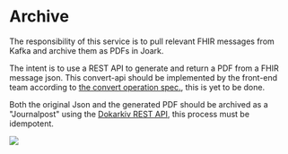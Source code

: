 # Archive
The responsibility of this service is to pull relevant FHIR messages from Kafka and archive them as PDFs in Joark.

The intent is to use a REST API to generate and return a PDF from a FHIR message json. This convert-api should be implemented by the front-end team according to [the convert operation spec.](http://hl7.org/fhir/resource-operation-convert.html), this is yet to be done.

Both the original Json and the generated PDF should be archived as a "Journalpost" using the [Dokarkiv REST API](https://confluence.adeo.no/display/BOA/opprettJournalpost), this process must be idempotent.

[![](https://mermaid.ink/img/eyJjb2RlIjoic2VxdWVuY2VEaWFncmFtXG4gICAgcGFydGljaXBhbnQgQSBhcyBBcmNoaXZlXG4gICAgcGFydGljaXBhbnQgQyBhcyBDb252ZXJ0ZXJcbiAgICBwYXJ0aWNpcGFudCBEIGFzIERva2Fya2l2XG4gICAgcGFydGljaXBhbnQgSyBhcyBLYWZrYVxuICAgIGxvb3BcbiAgICBBLT4-SzogR2V0IEZISVIgTWVzc2FnZVxuICAgIGFjdGl2YXRlIEFcbiAgICBLLT4-QTogRkhJUiBNZXNzYWdlIHtqc29ufVxuICAgIEEtPj5DOiBDb252ZXJ0IHRvIFBERiB7anNvbn1cbiAgICBhY3RpdmF0ZSBDXG4gICAgQy0-PkE6IE9LIHtwZGZ9XG4gICAgZGVhY3RpdmF0ZSBDXG4gICAgQS0-PkQ6IFBPU1Qgam91cm5hbHBvc3Qge3BkZiwganNvbn1cbiAgICBhY3RpdmF0ZSBEXG4gICAgRC0-PkE6IE9LXG4gICAgZGVhY3RpdmF0ZSBEXG4gICAgQS0-Pks6IFVwZGF0ZSBvZmZzZXRcbiAgICBkZWFjdGl2YXRlIEFcbiAgICBlbmQiLCJtZXJtYWlkIjp7InRoZW1lIjoiZGVmYXVsdCJ9LCJ1cGRhdGVFZGl0b3IiOmZhbHNlLCJhdXRvU3luYyI6dHJ1ZSwidXBkYXRlRGlhZ3JhbSI6ZmFsc2V9)](https://mermaid-js.github.io/mermaid-live-editor/edit/#eyJjb2RlIjoic2VxdWVuY2VEaWFncmFtXG4gICAgcGFydGljaXBhbnQgQSBhcyBBcmNoaXZlXG4gICAgcGFydGljaXBhbnQgQyBhcyBDb252ZXJ0ZXJcbiAgICBwYXJ0aWNpcGFudCBEIGFzIERva2Fya2l2XG4gICAgcGFydGljaXBhbnQgSyBhcyBLYWZrYVxuICAgIGxvb3BcbiAgICBBLT4-SzogR2V0IEZISVIgTWVzc2FnZVxuICAgIGFjdGl2YXRlIEFcbiAgICBLLT4-QTogRkhJUiBNZXNzYWdlIHtqc29ufVxuICAgIEEtPj5DOiBDb252ZXJ0IHRvIFBERiB7anNvbn1cbiAgICBhY3RpdmF0ZSBDXG4gICAgQy0-PkE6IE9LIHtwZGZ9XG4gICAgZGVhY3RpdmF0ZSBDXG4gICAgQS0-PkQ6IFBPU1Qgam91cm5hbHBvc3Qge3BkZiwganNvbn1cbiAgICBhY3RpdmF0ZSBEXG4gICAgRC0-PkE6IE9LXG4gICAgZGVhY3RpdmF0ZSBEXG4gICAgQS0-Pks6IFVwZGF0ZSBvZmZzZXRcbiAgICBkZWFjdGl2YXRlIEFcbiAgICBlbmQiLCJtZXJtYWlkIjoie1xuICBcInRoZW1lXCI6IFwiZGVmYXVsdFwiXG59IiwidXBkYXRlRWRpdG9yIjpmYWxzZSwiYXV0b1N5bmMiOnRydWUsInVwZGF0ZURpYWdyYW0iOmZhbHNlfQ)